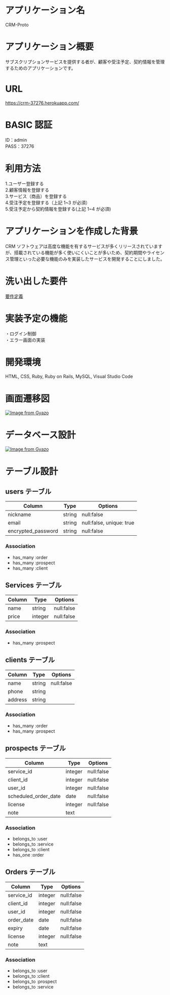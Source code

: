 # アプリケーション名

CRM-Proto

# アプリケーション概要

サブスクリプションサービスを提供する者が、顧客や受注予定、契約情報を管理するためのアプリケーションです。

# URL

https://crm-37276.herokuapp.com/

# BASIC 認証

ID：admin  
PASS：37276

# 利用方法

1.ユーザー登録する  
2.顧客情報を登録する  
3.サービス（商品）を登録する  
4.受注予定を登録する（上記 1~3 が必須）  
5.受注予定から契約情報を登録する(上記 1~4 が必須)

# アプリケーションを作成した背景

CRM ソフトウェアは高度な機能を有するサービスが多くリリースされていますが、搭載されている機能が多く使いにくいことが多いため、契約期間やライセンス管理といった必要な機能のみを実装したサービスを開発することにしました。

# 洗い出した要件

[要件定義](https://docs.google.com/spreadsheets/d/11pKsQ1Pa4m2Yi-eRknnPiiyw6KY3gs6m_aqKp3wFB6E/edit#gid=1696194778)

# 実装予定の機能

・ログイン制御  
・エラー画面の実装

# 開発環境

HTML, CSS, Ruby, Ruby on Rails, MySQL, Visual Studio Code

# 画面遷移図

[![Image from Gyazo](https://i.gyazo.com/f01d4d7f49fe7b5f586e2f56499ed4ed.png)](https://gyazo.com/f01d4d7f49fe7b5f586e2f56499ed4ed)

# データベース設計

[![Image from Gyazo](https://i.gyazo.com/9a9748f79be8486c0981c92d3b7c7c65.png)](https://gyazo.com/9a9748f79be8486c0981c92d3b7c7c65)

# テーブル設計

## users テーブル

| Column             | Type   | Options                  |
| ------------------ | ------ | ------------------------ |
| nickname           | string | null:false               |
| email              | string | null:false, unique: true |
| encrypted_password | string | null:false               |

### Association

- has_many :order
- has_many :prospect
- has_many :client

## Services テーブル

| Column | Type    | Options    |
| ------ | ------- | ---------- |
| name   | string  | null:false |
| price  | integer | null:false |

### Association

- has_many :prospect

## clients テーブル

| Column  | Type   | Options    |
| ------- | ------ | ---------- |
| name    | string | null:false |
| phone   | string |            |
| address | string |            |

### Association

- has_many :order
- has_many :prospect

## prospects テーブル

| Column               | Type    | Options    |
| -------------------- | ------- | ---------- |
| service_id           | integer | null:false |
| client_id            | integer | null:false |
| user_id              | integer | null:false |
| scheduled_order_date | date    | null:false |
| license              | integer | null:false |
| note                 | text    |            |

### Association

- belongs_to :user
- belongs_to :service
- belongs_to :client
- has_one :order

## Orders テーブル

| Column     | Type    | Options    |
| ---------- | ------- | ---------- |
| service_id | integer | null:false |
| client_id  | integer | null:false |
| user_id    | integer | null:false |
| order_date | date    | null:false |
| expiry     | date    | null:false |
| license    | integer | null:false |
| note       | text    |            |

### Association

- belongs_to :user
- belongs_to :client
- belongs_to :prospect
- belongs_to :service
